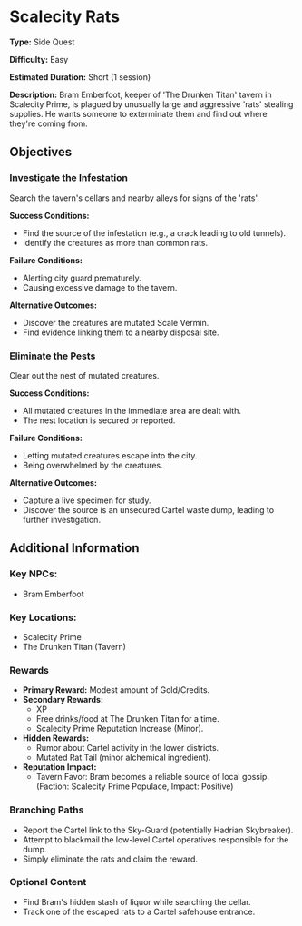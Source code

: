 
# Scalecity Rats

**Type:** Side Quest

**Difficulty:** Easy

**Estimated Duration:** Short (1 session)

**Description:** Bram Emberfoot, keeper of 'The Drunken Titan' tavern in Scalecity Prime, is plagued by unusually large and aggressive 'rats' stealing supplies. He wants someone to exterminate them and find out where they're coming from.

## Objectives

### Investigate the Infestation

Search the tavern's cellars and nearby alleys for signs of the 'rats'.

**Success Conditions:**
- Find the source of the infestation (e.g., a crack leading to old tunnels).
- Identify the creatures as more than common rats.

**Failure Conditions:**
- Alerting city guard prematurely.
- Causing excessive damage to the tavern.

**Alternative Outcomes:**
- Discover the creatures are mutated Scale Vermin.
- Find evidence linking them to a nearby disposal site.

### Eliminate the Pests

Clear out the nest of mutated creatures.

**Success Conditions:**
- All mutated creatures in the immediate area are dealt with.
- The nest location is secured or reported.

**Failure Conditions:**
- Letting mutated creatures escape into the city.
- Being overwhelmed by the creatures.

**Alternative Outcomes:**
- Capture a live specimen for study.
- Discover the source is an unsecured Cartel waste dump, leading to further investigation.

## Additional Information

### Key NPCs:
- Bram Emberfoot

### Key Locations:
- Scalecity Prime
- The Drunken Titan (Tavern)

### Rewards
- **Primary Reward:** Modest amount of Gold/Credits.
- **Secondary Rewards:**
  - XP
  - Free drinks/food at The Drunken Titan for a time.
  - Scalecity Prime Reputation Increase (Minor).
- **Hidden Rewards:**
  - Rumor about Cartel activity in the lower districts.
  - Mutated Rat Tail (minor alchemical ingredient).
- **Reputation Impact:**
  - Tavern Favor: Bram becomes a reliable source of local gossip. (Faction: Scalecity Prime Populace, Impact: Positive)

### Branching Paths
- Report the Cartel link to the Sky-Guard (potentially Hadrian Skybreaker).
- Attempt to blackmail the low-level Cartel operatives responsible for the dump.
- Simply eliminate the rats and claim the reward.

### Optional Content
- Find Bram's hidden stash of liquor while searching the cellar.
- Track one of the escaped rats to a Cartel safehouse entrance.